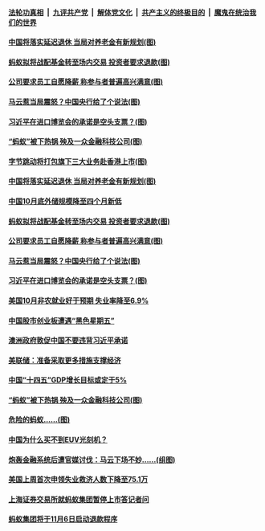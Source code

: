 ####  [法轮功真相](../../../../basic/blob/master/README.md?t=11081131) &nbsp;|&nbsp; [九评共产党](../../../../9ping.md/blob/master/README.md?t=11081131) &nbsp;|&nbsp; [解体党文化](../../../../jtdwh.md/blob/master/README.md?t=11081131)  &nbsp;|&nbsp; [共产主义的终极目的](../../../../gczydzjmd.md/blob/master/README.md?t=11081131) &nbsp;|&nbsp; [魔鬼在统治我们的世界](../../../../mgztzwmdsj.md/blob/master/README.md?t=11081131) 

#### [中国将落实延迟退休 当局对养老金有新规划(图)](../pages/p5/951816.md?t=11081131) 

#### [蚂蚁拟将战配基金转至场内交易 投资者要求退款(图)](../pages/p5/951750.md?t=11081131) 

#### [公司要求员工自愿降薪 称参与者普遍高兴满意(图)](../pages/p5/951779.md?t=11081131) 

#### [马云惹当局震怒？中国央行给了个说法(图)](../pages/p5/951721.md?t=11081131) 

#### [习近平在进口博览会的承诺是空头支票？(图)](../pages/p5/951714.md?t=11081131) 

#### [“蚂蚁”被下热锅 殃及一众金融科技公司(图)](../pages/p5/951653.md?t=11081131) 

#### [字节跳动将打包旗下三大业务赴香港上市(图)](../pages/p5/951815.md?t=11081131) 

#### [中国将落实延迟退休 当局对养老金有新规划(图)](../pages/p5/951816.md?t=11081131) 

#### [中国10月底外储规模降至四个月新低](../pages/p5/951804.md?t=11081131) 

#### [蚂蚁拟将战配基金转至场内交易 投资者要求退款(图)](../pages/p5/951750.md?t=11081131) 

#### [公司要求员工自愿降薪 称参与者普遍高兴满意(图)](../pages/p5/951779.md?t=11081131) 

#### [马云惹当局震怒？中国央行给了个说法(图)](../pages/p5/951721.md?t=11081131) 

#### [习近平在进口博览会的承诺是空头支票？(图)](../pages/p5/951714.md?t=11081131) 

#### [美国10月非农就业好于预期 失业率降至6.9%](../pages/p5/951703.md?t=11081131) 

#### [中国股市创业板遭遇“黑色星期五”](../pages/p5/951699.md?t=11081131) 

#### [澳洲政府敦促中国不要违背习近平承诺](../pages/p5/951693.md?t=11081131) 

#### [美联储：准备采取更多措施支撑经济](../pages/p5/951687.md?t=11081131) 

#### [中国“十四五”GDP增长目标或定于5%](../pages/p5/951684.md?t=11081131) 

#### [“蚂蚁”被下热锅 殃及一众金融科技公司(图)](../pages/p5/951653.md?t=11081131) 


#### [危险的蚂蚁……(图)](../pages/p5/951631.md?t=11081131) 

#### [中国为什么买不到EUV光刻机？](../pages/p5/951621.md?t=11081131) 

#### [炮轰金融系统后遭官媒讨伐：马云下场不妙……(组图)](../pages/p5/951615.md?t=11081131) 

#### [美国上周首次申领失业救济人数下降至75.1万](../pages/p5/951592.md?t=11081131) 

#### [上海证券交易所就蚂蚁集团暂停上市答记者问](../pages/p5/951584.md?t=11081131) 

#### [蚂蚁集团将于11月6日启动退款程序](../pages/p5/951581.md?t=11081131) 

